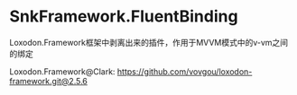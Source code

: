 # SnkFramework.FluentBinding
Loxodon.Framework框架中剥离出来的插件，作用于MVVM模式中的v-vm之间的绑定


Loxodon.Framework@Clark:
https://github.com/vovgou/loxodon-framework.git@2.5.6